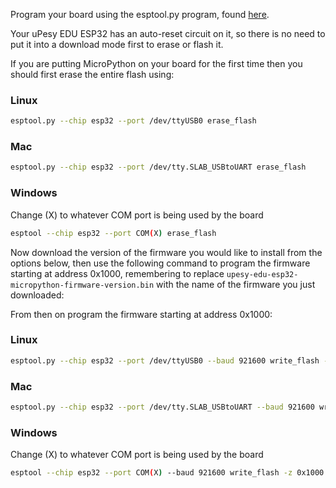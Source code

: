 Program your board using the esptool.py program, found [here](https://github.com/espressif/esptool).

Your uPesy EDU ESP32 has an auto-reset circuit on it, so there is no need to put it into a
download mode first to erase or flash it.

If you are putting MicroPython on your board for the first time then you should
first erase the entire flash using:

### Linux
```bash
esptool.py --chip esp32 --port /dev/ttyUSB0 erase_flash
```

### Mac
```bash
esptool.py --chip esp32 --port /dev/tty.SLAB_USBtoUART erase_flash
```

### Windows
Change (X) to whatever COM port is being used by the board
```bash
esptool --chip esp32 --port COM(X) erase_flash
```

Now download the version of the firmware you would like to install from the options below,
then use the following command to program the firmware starting at address 0x1000,
remembering to replace `upesy-edu-esp32-micropython-firmware-version.bin` with the name of the
firmware you just downloaded:

From then on program the firmware starting at address 0x1000:

### Linux
```bash
esptool.py --chip esp32 --port /dev/ttyUSB0 --baud 921600 write_flash -z 0x1000 upesy-edu-esp32-micropython-firmware-version.bin
```

### Mac
```bash
esptool.py --chip esp32 --port /dev/tty.SLAB_USBtoUART --baud 921600 write_flash -z 0x1000 upesy-edu-esp32-micropython-firmware-version.bin
```

### Windows
Change (X) to whatever COM port is being used by the board
```bash
esptool --chip esp32 --port COM(X) --baud 921600 write_flash -z 0x1000 upesy-edu-esp32-micropython-firmware-version.bin
```
